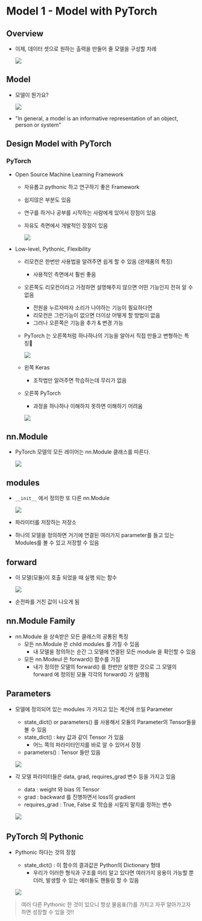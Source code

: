 # Model 1 - Model with PyTorch

## Overview

- 이제, 데이터 셋으로 원하는 출력을 만들어 줄 모델을 구성할 차례

    ![](./img/2021-08-25-10-09-47.png)

## Model

- 모델이 뭔가요?

    ![](./img/2021-08-25-10-10-30.png)

- "In general, a model is an informative representation of an object, person or system"

## Design Model with PyTorch

### PyTorch

- Open Source Machine Learning Framework
  - 자유롭고 pythonic 하고 연구하기 좋은 Framework
  - 쉽지않은 부분도 있음
  - 연구를 하거나 공부를 시작하는 사람에게 있어서 장점이 있음
  - 자유도 측면에서 개발적인 장점이 있음

    ![](./img/2021-08-25-10-13-56.png)

  

- Low-level, Pythonic, Flexibility

    - 리모컨은 한번만 사용법을 알려주면 쉽게 할 수 있음 (완제품의 특징)
      - 사용적인 측면에서 훨씬 좋음
    - 오른쪽도 리모컨이라고 가정하면 설명해주지 않으면 어떤 기능인지 전혀 알 수 없음
      - 전원을 누르자마자 소리가 나야하는 기능이 필요하다면
      - 리모컨은 그런기능이 없으면 더이상 어떻게 할 방법이 없음
      - 그러나 오른쪽은 기능을 추가 & 변경 가능

    - PyTorch 는 오른쪽처럼 하나하나의 기능을 알아서 직접 만들고 변형하는 특징

        ![](./img/2021-08-25-10-16-03.png)

    - 왼쪽 Keras
      - 조작법만 알려주면 학습하는데 무리가 없음
    - 오른쪽 PyTorch
      - 과정을 하나하나 이해하지 못하면 이해하기 어려움
    
      ![](./img/2021-08-25-10-21-11.png)

## nn.Module

- PyTorch 모델의 모든 레이어는 nn.Module 클래스를 따른다.

    ![](./img/2021-08-25-10-24-30.png)

## modules

- `__init__` 에서 정의한 또 다른 nn.Module

    ![](./img/2021-08-25-10-27-48.png)

- 파라미터를 저장하는 저장소
- 하나의 모델을 정의하면 거기에 연결된 여러가지 parameter를 들고 있는 Modules를 볼 수 있고 저장할 수 있음

## forward

- 이 모델(모듈)이 호출 되었을 때 실행 되는 함수

    ![](./img/2021-08-25-10-30-35.png)

- 순전파를 거친 값이 나오게 됨

## nn.Module Family

- nn.Module 을 상속받은 모든 클래스의 공통된 특징
  - 모든 nn.Module 은 child modules 를 가질 수 있음
    - 내 모델을 정의하는 순간 그 모델에 연결된 모든 module 을 확인할 수 있음
  - 모든 nn.Modeul 은 forward() 함수를 가짐
    - 내가 정의한 모델의 forward() 를 한번만 실행한 것으로 그 모델의 forward 에 정의된 모듈 각각의 forward() 가 실행됨

## Parameters

- 모델에 정의되어 있는 modules 가 가지고 있는 계산에 쓰일 Parameter
  - state_dict() or parameters() 를 사용해서 모듈의 Parameter의 Tensor들을 볼 수 있음
  - state_dict() : key 값과 같이 Tensor 가 있음
    - 어느 쪽의 파라미터인지를 바로 알 수 있어서 장점
  - parameters() : Tensor 들만 있음

  ![](./img/2021-08-25-10-39-19.png)

- 각 모델 파라미터들은 data, grad, requires_grad 변수 등을 가지고 있음
  - data : weight 와 bias 의 Tensor
  - grad : backward 를 진행하면서 loss의 gradient
  - requires_grad : True, False 로 학습을 시킬지 말지를 정하는 변수

  ![](./img/2021-08-25-10-43-55.png)

## PyTorch 의 Pythonic

- Pythonic 하다는 것의 장점
  - state_dict() : 이 함수의 결과값은 Python의 Dictionary 형태
    - 우리가 이러한 형식과 구조를 미리 알고 있다면 여러가지 응용이 가능할 뿐더러, 발생할 수 있는 에러들도 핸들링 할 수 있음

  ![](./img/2021-08-25-10-49-28.png)

> 여러 다른 Pythonic 한 것이 있으니 항상 물음표(?)를 가지고 자꾸 알아가고자 하면 성장할 수 있을 것!!